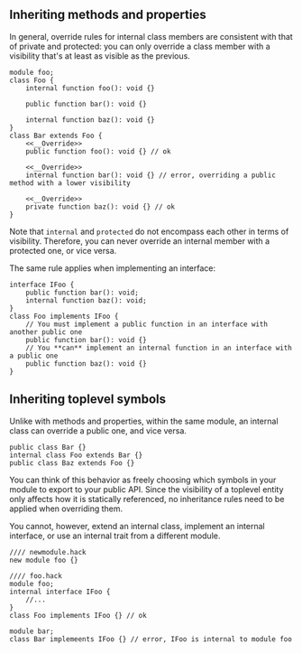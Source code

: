 ## Inheriting methods and properties
In general, override rules for internal class members are consistent with that of private and protected: you can only override a class member with a visibility that's at least as visible as the previous.

```hack no-extract
module foo;
class Foo {
    internal function foo(): void {}

    public function bar(): void {}

    internal function baz(): void {}
}
class Bar extends Foo {
    <<__Override>>
    public function foo(): void {} // ok

    <<__Override>>
    internal function bar(): void {} // error, overriding a public method with a lower visibility

    <<__Override>>
    private function baz(): void {} // ok
}
```

Note that `internal` and `protected` do not encompass each other in terms of visibility. Therefore, you can never override an internal member with a protected one, or vice versa.

The same rule applies when implementing an interface:

```hack no-extract
interface IFoo {
    public function bar(): void;
    internal function baz(): void;
}
class Foo implements IFoo {
    // You must implement a public function in an interface with another public one
    public function bar(): void {}
    // You **can** implement an internal function in an interface with a public one
    public function baz(): void {}
}
```


## Inheriting toplevel symbols
Unlike with methods and properties, within the same module, an internal class can override a public one, and vice versa.

```hack no-extract
public class Bar {}
internal class Foo extends Bar {}
public class Baz extends Foo {}
```
You can think of this behavior as freely choosing which symbols in your module to export to your public API. Since the visibility of a toplevel entity only affects how it is statically referenced, no inheritance rules need to be applied when overriding them.

You cannot, however, extend an internal class, implement an internal interface, or use an internal trait from a different module.

```hack
//// newmodule.hack
new module foo {}

//// foo.hack
module foo;
internal interface IFoo {
    //...
}
class Foo implements IFoo {} // ok
```

```hack no-extract
module bar;
class Bar implemeents IFoo {} // error, IFoo is internal to module foo
```
